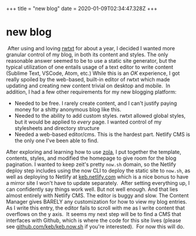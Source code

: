 +++
title = "new blog"
date = 2020-01-09T02:34:47.328Z
+++
# new blog
﻿
After using and loving [rwtxt](https://rwtxt.com) for about a year, I decided I wanted more granular control of my blog, in both its content and styles. The only reasonable answer seemed to be to use a static site generator, but the typical utilization of one entails usage of a text editor to write content (Sublime Text, VSCode, Atom, etc.) While this is an *OK* experience, I got really spoiled by the web-based, built-in editor of rwtxt which made updating and creating new content trivial on desktop and mobile.
﻿
In addition, I had a few other requirements for my new blogging platform:
* Needed to be free. I rarely create content, and I can't justify paying money for a shitty anonymous blog like this.
* Needed to the ability to add custom styles. rwtxt allowed global styles, but it would be applied to *every* page. I wanted control of my stylesheets and directory structure
* Needed a web-based editor/cms. This is the hardest part. Netlify CMS is the only one I've been able to find.
﻿

After exploring and learning how to use [zola](https://getzola.org), I put together the template, contents, styles, and modified the homepage to give room for the blog pagination. I wanted to keep zeit's pretty `now.sh` domain, so the Netlify deploy step includes using the now CLI to deploy the static site to `now.sh`, as well as deploying to Netlify at [keb.netlify.com](https://keb.netlify.com) which is a nice bonus to have a mirror site I won't have to update separately.
﻿
After setting everything up, I can confidently say things work well. But not well enough. And that lies almost entirely with Netlify CMS. The editor is buggy and slow. The Content Manager gives BARELY any customization for how to view my blog entries. As I write this entry, the editor fails to scroll with me as I write content that overflows on the y axis.
﻿
It seems my next step will be to find a CMS that interfaces with Github, which is where the code for this site lives (please see [github.com/keb/keb.now.sh](https://github.com/keb/keb.now.sh) if you're interested).
﻿
For now this will do.
